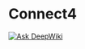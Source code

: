 # Connect4
 
[![Ask DeepWiki](https://deepwiki.com/badge.svg)](https://deepwiki.com/buiphuong33/Connect4)
